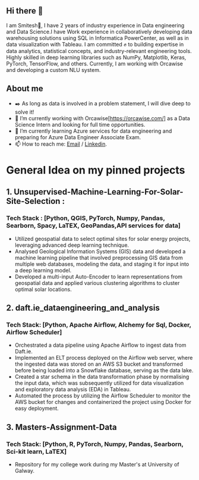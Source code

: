 ## Hi there 👋

I am Smitesh👋, I have 2 years of industry experience in Data engineering and Data Science.I have Work experience in collaboratively developing data warehousing solutions using SQL in Informatica PowerCenter, as well as in data visualization with Tableau. I am committed ✊ to building expertise in data analytics, statistical concepts, and industry-relevant engineering tools. Highly skilled in deep learning libraries such as NumPy, Matplotlib, Keras, PyTorch, TensorFlow, and others. Currently, I am working with Orcawise and developing a custom NLU system.


## About me 

- ✒️ As long as data is involved in a problem statement, I will dive deep to solve it!
- 🔭 I’m currently working with Orcawise[https://orcawise.com/] as a Data Science Intern and looking for full time opportunities.
- 🌱 I’m currently learning Azure services for data engineering and preparing for Azure Data Engineer Associate Exam.
- 📫 How to reach me: [Email](smitesh22@gmail.com) / [Linkedin](https://www.linkedin.com/in/smitesh-patil/).


# General Idea on my pinned projects

## 1. Unsupervised-Machine-Learning-For-Solar-Site-Selection  :
### Tech Stack : [Python, QGIS, PyTorch, Numpy, Pandas, Searborn, Spacy, LaTEX, GeoPandas,API services for data]

- Utilized geospatial data to select optimal sites for solar energy projects, leveraging advanced deep learning technique.
- Analysed Geological Information Systems (GIS) data and developed a machine learning pipeline that involved preprocessing GIS data from multiple web databases, modeling the data, and staging it for input into a deep learning model.
- Developed a multi-input Auto-Encoder to learn representations from geospatial data and applied various clustering algorithms to cluster optimal solar locations.

## 2.  daft.ie_dataengineering_and_analysis
### Tech Stack: [Python, Apache Airflow, Alchemy for Sql, Docker, Airflow Scheduler]

- Orchestrated a data pipeline using Apache Airflow to ingest data from Daft.ie.
- Implemented an ELT process deployed on the Airflow web server, where the ingested data was stored on an AWS S3 bucket and transformed before being loaded into a Snowflake database, serving as the data lake.
- Created a star schema in the data transformation phase by normalising the input data, which was subsequently utilized for data visualization and exploratory data analysis (EDA) in Tableau.
- Automated the process by utilizing the Airflow Scheduler to monitor the AWS bucket for changes and containerized the project using Docker for easy deployment.

## 3.  Masters-Assignment-Data
### Tech Stack: [Python, R, PyTorch, Numpy, Pandas, Searborn, Sci-kit learn, LaTEX]

- Repository for my college work during my Master's at University of Galway.

  
